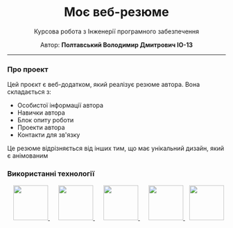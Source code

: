 <div align="center">
		<h1>Моє веб-резюме</h1>
    <p>Курсова робота з Інженерії програмного забезпечення<p>
    <p>Автор: <b>Полтавський Володимир Дмитрович IO-13</b></p>
</div>

*** 
### Про проект
Цей проєкт є веб-додатком, який реалізує резюме автора. 
Вона складається з:
* Особистої інформації автора
* Навички автора
* Блок опиту роботи
* Проекти автора
* Контакти для зв'язку

Це резюме відрізняється від інших тим, що має унікальний дизайн, який є анімованим


### Використанні технології

<div style="display: flex; justify-content: center;">
    <div align="center">
        <a style="padding: 0 10px;" href="https://reactjs.org">
            <img height="80" src="https://upload.wikimedia.org/wikipedia/commons/thumb/a/a7/React-icon.svg/512px-React-icon.svg.png?20220125121207">
        </a>
        <a style="padding: 0 10px;" href="https://nodejs.org">
            <img width="80" height="80" src="https://cdn.iconscout.com/icon/free/png-256/node-js-1174925.png">
        </a>
        <a style="padding: 0 10px;" href="https://www.typescriptlang.org">
            <img width="80" height="80" src="https://cdn-icons-png.flaticon.com/512/5968/5968381.png">
        </a>
        <a style="padding: 0 10px;" href="https://www.framer.com/motion">
            <img width="80" height="80" src="https://camo.githubusercontent.com/179d66ab2b0321726c88a586c4ad38802e7113a3c98c6fd3f0156c01c98cfd14/68747470733a2f2f6672616d657275736572636f6e74656e742e636f6d2f696d616765732f34386861395a52396f5a51475136675a38595566456c50335430412e706e67">
        </a>
        <a href="https://webpack.js.org">
            <img width="80" height="80" src="https://cdn.iconscout.com/icon/free/png-256/webpack-3629741-3030792.png">
        </a>
    </div>
</div>
